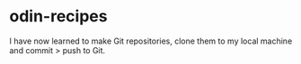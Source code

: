 # odin-recipes
I have now learned to make Git repositories, clone them to my local machine and commit > push to Git.